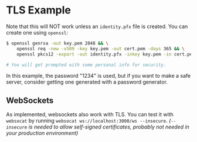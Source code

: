 # TLS Example

Note that this will NOT work unless an `identity.pfx` file is created.
You can create one using `openssl`:

```sh
$ openssl genrsa -out key.pem 2048 && \
    openssl req -new -x509 -key key.pem -out cert.pem -days 365 && \
    openssl pkcs12 -export -out identity.pfx -inkey key.pem -in cert.pem

# You will get prompted with some personal info for security.
```

In this example, the password "1234" is used, but if you want to make a safe server,
consider getting one generated with a password generator.

## WebSockets

As implemented, websockets also work with TLS. You can test it with `websocat` by running `websocat ws://localhost:3000/ws --insecure`. _(`--insecure` is needed to allow self-signed certificates, probably not needed in your production environment)_
